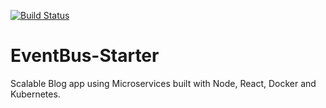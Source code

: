 [![Build Status](https://travis-ci.org/syedabdi/EventBus-Starter.svg?branch=master)](https://travis-ci.org/github/syedabdi/EventBus-Starter)

# EventBus-Starter
Scalable Blog app using Microservices built with Node, React, Docker and Kubernetes.
